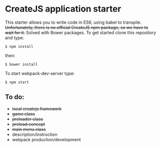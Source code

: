 # CreateJS application starter

This starter allows you to write code in ES6, using babel to transpile. ~~Unfortunately, there is no official CreateJS npm package, so we have to wait for it.~~ Solved with Bower packages.
To get started clone this repository and type:

``
$ npm install
``

then:

``
$ bower install
``

To start webpack-dev-server type:

``
$ npm start
``

To do:
------
+ ~~local createjs framework~~
+ ~~game class~~
+ ~~preloader class~~
+ ~~preload concept~~
+ ~~main menu class~~
+ description/instruction
+ webpack production/development